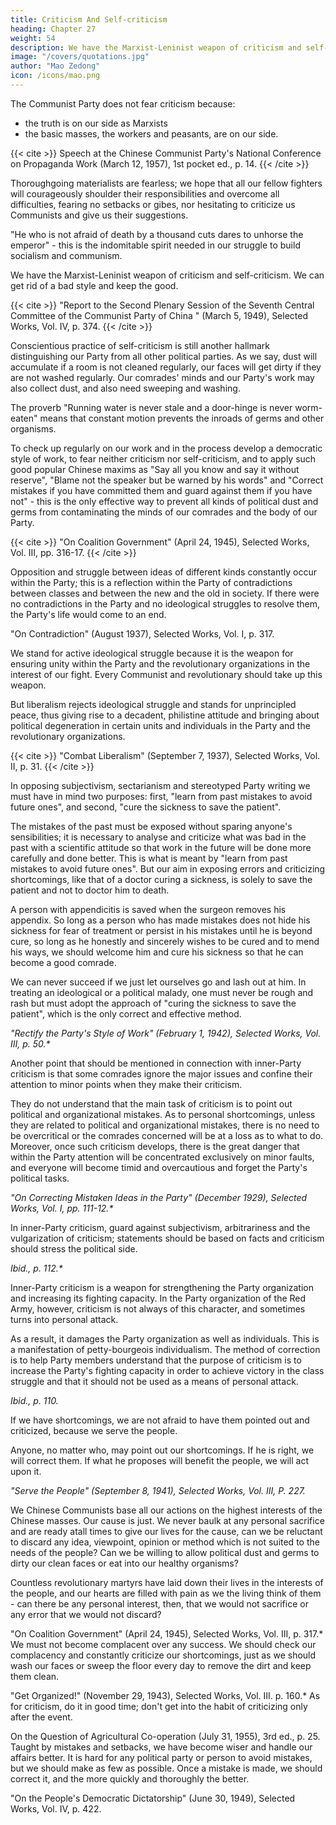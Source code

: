 ```yaml
---
title: Criticism And Self-criticism
heading: Chapter 27
weight: 54
description: We have the Marxist-Leninist weapon of criticism and self-criticism.
image: "/covers/quotations.jpg"
author: "Mao Zedong"
icon: /icons/mao.png
---
```



The Communist Party does not fear criticism because:
- the truth is on our side as Marxists
- the basic masses, the workers and peasants, are on our side.

{{< cite >}}
Speech at the Chinese Communist Party's National Conference on Propaganda Work
(March 12, 1957), 1st pocket ed., p. 14.
{{< /cite >}}


Thoroughgoing materialists are fearless; we hope that all our fellow fighters will courageously shoulder their responsibilities and overcome all difficulties, fearing no setbacks or gibes, nor hesitating to criticize us Communists and give us their suggestions. 

"He who is not afraid of death by a thousand cuts dares to unhorse the emperor" - this is the indomitable spirit needed in our struggle to build socialism and communism.


We have the Marxist-Leninist weapon of criticism and self-criticism. We can get rid of a bad style and keep the good.

{{< cite >}}
"Report to the Second Plenary Session of the Seventh Central Committee of the Communist Party of China " (March 5, 1949), Selected Works, Vol. IV, p. 374.
{{< /cite >}}

Conscientious practice of self-criticism is still another hallmark distinguishing our Party from all other political parties. As we say, dust will accumulate if a room is not cleaned regularly, our faces will get dirty if they are not washed regularly. Our comrades' minds and our Party's work may also collect dust, and also need sweeping and washing. 

The proverb "Running water is never stale and a door-hinge is never worm-eaten" means that
constant motion prevents the inroads of germs and other organisms. 

To check up regularly on our work and in the process develop a democratic style of work, to fear neither criticism nor self-criticism, and to apply such good popular Chinese maxims as "Say all you know and say it without reserve", "Blame not the speaker but be warned by his words" and "Correct mistakes if you have committed them and guard against them if you have not" - this is the only effective way to prevent all kinds of political dust and germs from contaminating the minds of our comrades and the body of our Party.

{{< cite >}}
"On Coalition Government" (April 24, 1945), Selected Works, Vol. III, pp. 316-17.
{{< /cite >}}

Opposition and struggle between ideas of different kinds constantly occur within the Party; this is a reflection within the Party of contradictions between classes and between the new and the old in society. If there were no contradictions in the Party and no ideological struggles to resolve them, the Party's life would come to an end.

"On Contradiction" (August 1937), Selected Works, Vol. I, p. 317.

We stand for active ideological struggle because it is the weapon for ensuring unity within the Party and the revolutionary organizations in the interest of our fight. Every Communist and revolutionary should take up this weapon. 

But liberalism rejects ideological struggle and stands for unprincipled peace, thus giving rise to a decadent, philistine attitude and bringing about political degeneration in certain units and individuals in the Party and the revolutionary organizations.

{{< cite >}}
"Combat Liberalism" (September 7, 1937), Selected Works, Vol. II, p. 31.
{{< /cite >}}

In opposing subjectivism, sectarianism and stereotyped Party writing we must have in mind two purposes: first, "learn from past mistakes to avoid future ones", and second, "cure the sickness to save the patient". 

The mistakes of the past must be exposed without sparing anyone's sensibilities; it is necessary to analyse and criticize what was bad in the past with a scientific attitude so that work in the future will be done more carefully and done better. This is what is meant by "learn from past mistakes to avoid future ones". But our aim in exposing errors and criticizing shortcomings, like that of a doctor curing a sickness, is solely to save the patient and not to doctor him to death. 

A person with appendicitis is saved when the surgeon removes his appendix. So long as a person who has made mistakes does not hide his sickness for fear of treatment or persist in his mistakes until he is beyond cure, so long as he honestly and sincerely wishes to be cured and to mend his ways, we should welcome him and cure his sickness so that he can become a good comrade. 

We can never succeed if we just let ourselves go and lash out at him. In treating an ideological or a political malady, one must never be rough and rash but must adopt the approach of "curing the sickness to save the patient", which is the only correct and effective method.

<cite>"Rectify the Party's Style of Work" (February 1, 1942), Selected Works, Vol. III, p. 50.*</cite>



Another point that should be mentioned in connection with inner-Party criticism is that some comrades ignore the major issues and confine their attention to minor points when they make their criticism. 

They do not understand that the main task of criticism is to point out political and organizational mistakes. As to personal shortcomings, unless they are related to political and organizational mistakes, there is no need to be overcritical or the comrades concerned will be at a loss as to what to do. Moreover, once such criticism develops, there is the great danger that within the Party attention will be concentrated exclusively on minor faults, and everyone will become timid and overcautious and forget the Party's political tasks.

<cite>"On Correcting Mistaken Ideas in the Party" (December 1929), Selected Works, Vol. I, pp. 111-12.*</cite>


In inner-Party criticism, guard against subjectivism, arbitrariness and the vulgarization of criticism; statements should be based on facts and criticism should stress the political side.

<cite>Ibid., p. 112.*</cite>


Inner-Party criticism is a weapon for strengthening the Party organization and increasing its fighting capacity. In the Party organization of the Red Army, however, criticism is not always of this character, and sometimes turns into personal attack. 

As a result, it damages the Party organization as well as individuals. This is a manifestation of petty-bourgeois individualism. The method of correction is to help Party members understand that the purpose of criticism is to increase the Party's fighting capacity in order to achieve victory in the class struggle and that it should not be used as a means of personal attack.

<cite>Ibid., p. 110.</cite>

If we have shortcomings, we are not afraid to have them pointed out and criticized, because we serve the people. 

Anyone, no matter who, may point out our shortcomings. If he is right, we will correct them. If what he proposes will benefit the people, we will act upon it.


<cite>"Serve the People" (September 8, 1941), Selected Works, Vol. III, P. 227.</cite>

We Chinese Communists base all our actions on the highest interests of the Chinese masses. Our cause is just. We never baulk at any personal sacrifice and are ready atall times to give our lives for the cause, can we be reluctant to discard any idea, viewpoint, opinion or method which is not suited to the needs of the people? Can we be willing to allow political dust and germs to dirty our clean faces or eat into our healthy organisms? 

Countless revolutionary martyrs have laid down their lives in the interests of the people, and our hearts are filled with pain as we the living think of them - can there be any personal interest, then, that we would not sacrifice or any error that we would not discard?

"On Coalition Government" (April 24, 1945), Selected Works, Vol. III, p. 317.*
We must not become complacent over any success. We should check our complacency and constantly criticize our shortcomings, just as we should wash our faces or sweep the floor every day to remove the dirt and keep them clean.

"Get Organized!" (November 29, 1943), Selected Works, Vol. III. p. 160.*
As for criticism, do it in good time; don't get into the habit of criticizing only
after the event.

On the Question of Agricultural Co-operation (July 31, 1955), 3rd ed., p. 25.
Taught by mistakes and setbacks, we have become wiser and handle our affairs better. It is hard for any political party or person to avoid mistakes, but we should make as few as possible. Once a mistake is made, we should correct it, and the more quickly and thoroughly the better.

"On the People's Democratic Dictatorship" (June 30, 1949), Selected Works, Vol. IV, p. 422.
